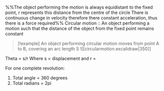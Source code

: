 %%The object performing the motion is always equidistant to the fixed point, r represents this distance from the centre of the circle
There is continuous change in velocity therefore there constant acceleration, thus there is a force required%%
Circular motion :: An object performing a motion such that the distance of the object from the fixed point remains constant
>[!example] An object performing circular motion moves from point A to B, covering an arc length S ![[circularmotion.excalidraw|350]]

Theta = s/r
Where s = displacement and r = 

 For one complete revolution:
 1. Total angle = 360 degrees
 2. Total radians = 2pi
